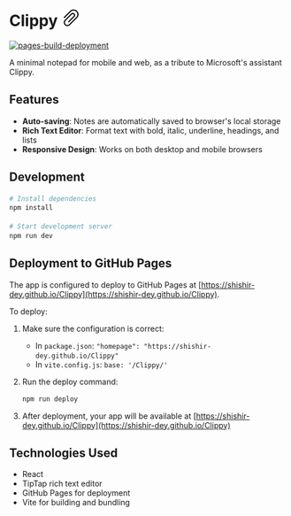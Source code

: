# Clippy <img src="assets/icon.png" alt="Clippy Icon" width="32" height="32">

[![pages-build-deployment](https://github.com/shishir-dey/Clippy/actions/workflows/pages/pages-build-deployment/badge.svg)](https://github.com/shishir-dey/Clippy/actions/workflows/pages/pages-build-deployment)

A minimal notepad for mobile and web, as a tribute to Microsoft's assistant Clippy.

## Features

- **Auto-saving**: Notes are automatically saved to browser's local storage
- **Rich Text Editor**: Format text with bold, italic, underline, headings, and lists
- **Responsive Design**: Works on both desktop and mobile browsers

## Development

```bash
# Install dependencies
npm install

# Start development server
npm run dev
```

## Deployment to GitHub Pages

The app is configured to deploy to GitHub Pages at [https://shishir-dey.github.io/Clippy](https://shishir-dey.github.io/Clippy).

To deploy:

1. Make sure the configuration is correct:

   - In `package.json`: `"homepage": "https://shishir-dey.github.io/Clippy"`
   - In `vite.config.js`: `base: '/Clippy/'`

2. Run the deploy command:

   ```bash
   npm run deploy
   ```

3. After deployment, your app will be available at [https://shishir-dey.github.io/Clippy](https://shishir-dey.github.io/Clippy)

## Technologies Used

- React
- TipTap rich text editor
- GitHub Pages for deployment
- Vite for building and bundling
